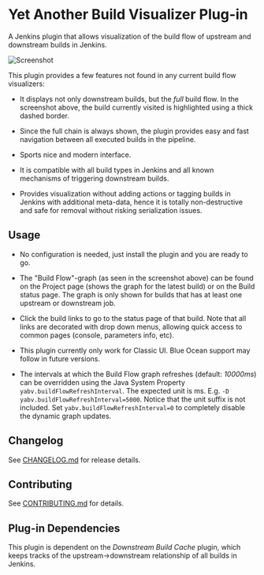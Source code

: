 # Yet Another Build Visualizer Plug-in
A Jenkins plugin that allows visualization of the build flow of upstream and
downstream builds in Jenkins.

![Screenshot](https://raw.githubusercontent.com/jenkinsci/yet-another-build-visualizer-plugin/master/static/yabv.png)

This plugin provides a few features not found in any current build flow
visualizers:

* It displays not only downstream builds, but the *full* build flow. In the
  screenshot above, the build currently visited is highlighted using a thick
  dashed border.

* Since the full chain is always shown, the plugin provides easy and fast
  navigation between all executed builds in the pipeline.

* Sports nice and modern interface.

* It is compatible with all build types in Jenkins and all known mechanisms of
  triggering downstream builds.

* Provides visualization without adding actions or tagging builds in Jenkins
  with additional meta-data, hence it is totally non-destructive and safe for
  removal without risking serialization issues.

## Usage

* No configuration is needed, just install the plugin and you are ready to go.

* The "Build Flow"-graph (as seen in the screenshot above) can be found on the
  Project page (shows the graph for the latest build) or on the Build status
  page. The graph is only shown for builds that has at least one upstream or
  downstream job.

* Click the build links to go to the status page of that build. Note that all
  links are decorated with drop down menus, allowing quick access to common
  pages (console, parameters info, etc).

* This plugin currently only work for Classic UI. Blue Ocean support may follow
  in future versions.

* The intervals at which the Build Flow graph refreshes (default: *10000ms*) can
  be overridden using the Java System Property `yabv.buildFlowRefreshInterval`.
  The expected unit is ms. E.g. `-D yabv.buildFlowRefreshInterval=5000`. Notice
  that the unit suffix is not included. Set `yabv.buildFlowRefreshInterval=0` to
  completely disable the dynamic graph updates.

## Changelog
See
[CHANGELOG.md](https://github.com/jenkinsci/yet-another-build-visualizer-plugin/blob/master/CHANGELOG.md)
for release details.

## Contributing
See
[CONTRIBUTING.md](https://github.com/jenkinsci/yet-another-build-visualizer-plugin/blob/master/CONTRIBUTING.md)
for details.

## Plug-in Dependencies
This plugin is dependent on the *Downstream Build Cache* plugin, which keeps
tracks of the upstream->downstream relationship of all builds in Jenkins.

